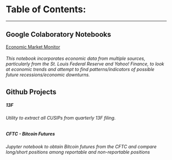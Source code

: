 # Table of Contents:
-----------------

## Google Colaboratory Notebooks
[Economic Market Monitor](https://colab.research.google.com/drive/1PUR9nESFKTJ6fuzZSdnxPh7a8i5LmSPM)
###### This notebook incorporates economic data from multiple sources, particularly from the St. Louis Federal Reserve and Yahoo! Finance, to look at economic trends and attempt to find patterns/indicators of possible future recessions/economic downturns.

## Github Projects
##### 13F
###### Utility to extract all CUSIPs from quarterly 13F filing.
##### CFTC - Bitcoin Futures
###### Jupyter notebook to obtain Bitcoin futures from the CFTC and compare long/short positions among reportable and non-reportable positions


